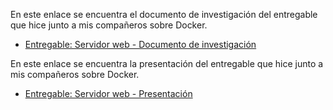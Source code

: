 En este enlace se encuentra el documento de investigación del entregable que hice junto a mis compañeros sobre Docker.
* [Entregable: Servidor web - Documento de investigación]([https://docs.google.com/document/d/1EOOS48T_3q4IX98SMHU3C-IviBvizzEJPWBR1jhJCGw/edit?usp=sharing](https://docs.google.com/document/d/1sZbmg7hNZrEIOqxFnaV12WrbuuQ6OwHefwd5y5Yy4fw/edit?usp=sharing))

En este enlace se encuentra la presentación del entregable que hice junto a mis compañeros sobre Docker.
* [Entregable: Servidor web - Presentación]([https://www.canva.com/design/DAGXf_-wRfE/PilaYUTzUYj7Zw6lDsXDvQ/view?utm_content=DAGXf_-wRfE&utm_campaign=designshare&utm_medium=link2&utm_source=uniquelinks&utlId=h1d1b4a55f8](https://www.canva.com/design/DAGY0eD9g_Y/gajFZdtIZU9sYJ26dMjkLA/view?utm_content=DAGY0eD9g_Y&utm_campaign=designshare&utm_medium=link2&utm_source=uniquelinks&utlId=h9159068d9b))
